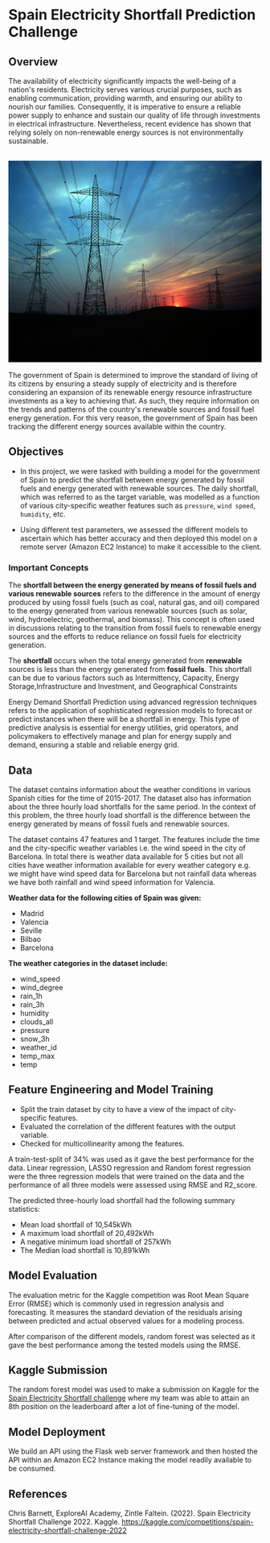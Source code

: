 # Spain Electricity Shortfall Prediction Challenge

## Overview

The availability of electricity significantly impacts the well-being of a nation's residents. Electricity serves various crucial purposes, such as enabling communication, providing warmth, and ensuring our ability to nourish our families. Consequently, it is imperative to ensure a reliable power supply to enhance and sustain our quality of life through investments in electrical infrastructure. Nevertheless, recent evidence has shown that relying solely on non-renewable energy sources is not environmentally sustainable.

<br>

<img src="images/electricity-pylon.jpg" alt="Image Description" width ="800" height="400">

<br>

The government of Spain is determined to improve the standard of living of its citizens by ensuring a steady supply of electricity and is therefore considering an expansion of its renewable energy resource infrastructure investments as a key to achieving that. As such, they require information on the trends and patterns of the country's renewable sources and fossil fuel energy generation. For this very reason, the government of Spain has been tracking the different energy sources available within the country.


## Objectives

 - In this project, we were tasked with building a model for the government of Spain to predict the shortfall between energy generated by fossil fuels and energy generated with renewable sources. The daily shortfall, which was referred to as the target variable, was modelled as a function of various city-specific weather features such as `pressure`, `wind speed`, `humidity`, etc.

 - Using different test parameters, we assessed the different models to ascertain which has better accuracy and then deployed this model on a remote server (Amazon EC2 Instance) to make it accessible to the client.


### Important Concepts

The **shortfall between the energy generated by means of fossil fuels and various renewable sources** refers to the difference in the amount of energy produced by using fossil fuels (such as coal, natural gas, and oil) compared to the energy generated from various renewable sources (such as solar, wind, hydroelectric, geothermal, and biomass). This concept is often used in discussions relating to the transition from fossil fuels to renewable energy sources and the efforts to reduce reliance on fossil fuels for electricity generation.

The **shortfall** occurs when the total energy generated from **renewable** sources is less than the energy generated from **fossil fuels**. This shortfall can be due to various factors such as Intermittency, Capacity, Energy Storage,Infrastructure and Investment, and Geographical Constraints

Energy Demand Shortfall Prediction using advanced regression techniques refers to the application of sophisticated regression models to forecast or predict instances when there will be a shortfall in energy. This type of predictive analysis is essential for energy utilities, grid operators, and policymakers to effectively manage and plan for energy supply and demand, ensuring a stable and reliable energy grid.


## Data

The dataset contains information about the weather conditions in various Spanish cities for the time of 2015-2017. The dataset also has information about the three hourly load shortfalls for the same period. In the context of this problem, the three hourly load shortfall is the difference between the energy generated by means of fossil fuels and renewable sources.

The dataset contains 47 features and 1 target. The features include the time and the city-specific weather variables i.e. the wind speed in the city of Barcelona. In total there is weather data available for 5 cities but not all cities have weather information available for every weather category e.g. we might have wind speed data for Barcelona but not rainfall data whereas we have both rainfall and wind speed information for Valencia.

**Weather data for the following cities of Spain was given:**

 - Madrid
 - Valencia
 - Seville
 - Bilbao
 - Barcelona

**The weather categories in the dataset include:**
 - wind_speed
 - wind_degree
 - rain_1h
 - rain_3h
 - humidity
 - clouds_all
 - pressure
 - snow_3h
 - weather_id
 - temp_max
 - temp


## Feature Engineering and Model Training

 - Split the train dataset by city to have a view of the impact of city-specific features.
 - Evaluated the correlation of the different features with the output variable.
 - Checked for multicollinearity among the features.

A train-test-split of 34% was used as it gave the best performance for the data. Linear regression, LASSO regression and Random forest regression were the three regression models that were trained on the data and the performance of all three models were assessed using RMSE and R2_score.

The predicted three-hourly load shortfall had the following summary statistics:
 - Mean load shortfall of 10,545kWh
 - A maximum load shortfall of 20,492kWh
 - A negative minimum load shortfall of 257kWh
 - The Median load shortfall is 10,891kWh

## Model Evaluation

The evaluation metric for the Kaggle competition was Root Mean Square Error (RMSE) which is commonly used in regression analysis and forecasting. It measures the standard deviation of the residuals arising between predicted and actual observed values for a modeling process.

After comparison of the different models, random forest was selected as it gave the best performance among the tested models using the RMSE.


## Kaggle Submission

The random forest model was used to make a submission on Kaggle for the [Spain Electricity Shortfall challenge](https://www.kaggle.com/competitions/spain-electricity-shortfall-challenge-2022/leaderboard) where my team was able to attain an 8th position on the leaderboard after a lot of fine-tuning of the model.


## Model Deployment

We build an API using the Flask web server framework and then hosted the API within an Amazon EC2 Instance making the model readily available to be consumed.

## References

Chris Barnett, ExploreAI Academy, Zintle Faltein. (2022). Spain Electricity Shortfall Challenge 2022. Kaggle. https://kaggle.com/competitions/spain-electricity-shortfall-challenge-2022